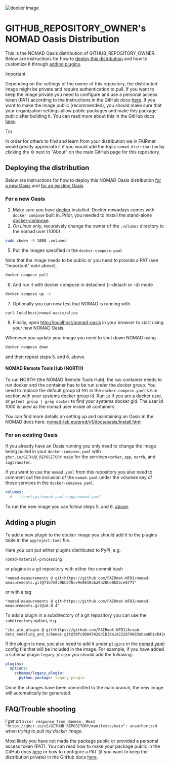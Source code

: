 ![docker image](https://github.com/GITHUB_REPOSITORY/actions/workflows/docker-publish.yml/badge.svg)

# GITHUB_REPOSITORY_OWNER's NOMAD Oasis Distribution

This is the NOMAD Oasis distribution of GITHUB_REPOSITORY_OWNER.
Below are instructions for how to [deploy this distribution](#deploying-the-distribution)
and how to customize it through [adding plugins](#adding-a-plugin).

> [!IMPORTANT]
> Depending on the settings of the owner of this repository, the distributed image might
> be private and require authentication to pull.
> If you want to keep the image private you need to configure and use a personal access
> token (PAT) according to the instructions in the GitHub docs [here](https://docs.github.com/en/packages/working-with-a-github-packages-registry/working-with-the-container-registry#authenticating-with-a-personal-access-token-classic).
> If you want to make the image public (recommended), you should make sure that your
> organization settings allow public packages and make this package public after building it.
> You can read more about this in the GitHub docs [here](https://docs.github.com/en/packages/learn-github-packages/configuring-a-packages-access-control-and-visibility).

> [!TIP]
> In order for others to find and learn from your distribution we in FAIRmat would
> greatly appreciate it if you would add the topic `nomad-distribution` by clicking the
> ⚙️ next to "About" on the main GitHub page for this repository.

## Deploying the distribution

Below are instructions for how to deploy this NOMAD Oasis distribution
[for a new Oasis](#for-a-new-oasis) and [for an existing Oasis](#for-an-existing-oasis)

### For a new Oasis

1. Make sure you have [docker](https://docs.docker.com/engine/install/) installed.
   Docker nowadays comes with `docker compose` built in. Prior, you needed to
   install the stand-alone [docker-compose](https://docs.docker.com/compose/install/).
2. _On Linux only,_ recursively change the owner of the `.volumes` directory to the nomad user (1000)

```sh
sudo chown -R 1000 .volumes
```

5. Pull the images specified in the `docker-compose.yaml`

Note that the image needs to be public or you need to provide a PAT (see "Important" note above).

```sh
docker compose pull
```

6. And run it with docker compose in detached (--detach or -d) mode

```sh
docker compose up -d
```

7. Optionally you can now test that NOMAD is running with

```
curl localhost/nomad-oasis/alive
```

8. Finally, open [http://localhost/nomad-oasis](http://localhost/nomad-oasis) in your browser to start using your new NOMAD Oasis.

Whenever you update your image you need to shut down NOMAD using

```sh
docker compose down
```

and then repeat steps 5. and 6. above.

#### NOMAD Remote Tools Hub (NORTH)

To run NORTH (the NOMAD Remote Tools Hub), the `hub` container needs to run docker and
the container has to be run under the docker group. You need to replace the default group
id `991` in the `docker-compose.yaml`'s `hub` section with your systems docker group id.
Run `id` if you are a docker user, or `getent group | grep docker` to find your
systems docker gid. The user id 1000 is used as the nomad user inside all containers.

You can find more details on setting up and maintaining an Oasis in the NOMAD docs here:
[nomad-lab.eu/prod/v1/docs/oasis/install.html](https://nomad-lab.eu/prod/v1/docs/oasis/install.html)

### For an existing Oasis

If you already have an Oasis running you only need to change the image being pulled in
your `docker-compose.yaml` with `ghcr.io/GITHUB_REPOSITORY:main` for the services
`worker`, `app`, `north`, and `logtransfer`.

If you want to use the `nomad.yaml` from this repository you also need to comment out
the inclusion of the `nomad.yaml` under the volumes key of those services in the
`docker-compose.yaml`.

```yaml
volumes:
  # - ./configs/nomad.yaml:/app/nomad.yaml
```

To run the new image you can follow steps 5. and 6. [above](#for-a-new-oasis).

## Adding a plugin

To add a new plugin to the docker image you should add it to the plugins table in the `pyproject.toml` file.

Here you can put either plugins distributed to PyPI, e.g.

```
nomad-material-processing
```

or plugins in a git repository with either the commit hash

```
"nomad-measurements @ git+https://github.com/FAIRmat-NFDI/nomad-measurements.git@71b7e8c9bb376ce9e8610aba9a20be0b5bce6775"
```

or with a tag

```
"nomad-measurements @ git+https://github.com/FAIRmat-NFDI/nomad-measurements.git@v0.0.4"
```

To add a plugin in a subdirectory of a git repository you can use the `subdirectory` option, e.g.

```
"ikz_pld_plugin @ git+https://github.com/FAIRmat-NFDI/AreaA-data_modeling_and_schemas.git@30fc90843428d1b36a1d222874803abae8b1cb42#subdirectory=PVD/PLD/jeremy_ikz/ikz_pld_plugin"
```

If the plugin is new, you also need to add it under `plugins` in the [nomad.yaml](nomad.yaml)
config file that will be included in the image.
For example, if you have added a schema plugin `legacy_plugin` you should add
the following:

```yaml
plugins:
  options:
    schemas/legacy_plugin:
      python_package: legacy_plugin
```

Once the changes have been committed to the main branch, the new image will automatically
be generated.

## FAQ/Trouble shooting

_I get an_ `Error response from daemon: Head "https://ghcr.io/v2/GITHUB_REPOSITORY/manifests/main": unauthorized`
_when trying to pull my docker image._

Most likely you have not made the package public or provided a personal access token (PAT).
You can read how to make your package public in the GitHub docs [here](https://docs.github.com/en/packages/learn-github-packages/configuring-a-packages-access-control-and-visibility)
or how to configure a PAT (if you want to keep the distribution private) in the GitHub
docs [here](https://docs.github.com/en/packages/working-with-a-github-packages-registry/working-with-the-container-registry#authenticating-with-a-personal-access-token-classic).
